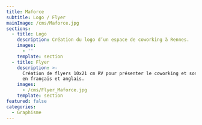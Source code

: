 ```yaml
---
title: Maforce
subtitle: Logo / Flyer
mainImage: /cms/Maforce.jpg
sections:
  - title: Logo
    description: Création du logo d’un espace de coworking à Rennes.
    images:
      - ''
    template: section
  - title: Flyer
    description: >-
      Création de flyers 10x21 cm RV pour présenter le coworking et son offre,
      en français et anglais.
    images:
      - /cms/Flyer_Maforce.jpg
    template: section
featured: false
categories:
  - Graphisme
---
```


